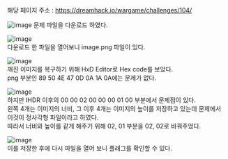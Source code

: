 해당 페이지 주소 : https://dreamhack.io/wargame/challenges/104/  

![image](https://user-images.githubusercontent.com/120306359/219958576-1e76c56f-44aa-4a0a-8eeb-75848b80c33f.png)
문제 파일을 다운로드 하였다.  

![image](https://user-images.githubusercontent.com/120306359/219962050-55b1864c-1051-4ec8-beb5-d23c81188ba4.png)  
다운로드 한 파일을 열어보니 image.png 파일이 있다.  

![image](https://user-images.githubusercontent.com/120306359/219961930-91d3c6cb-90f0-4bbb-8644-9afda80517ed.png)  
깨진 이미지를 복구하기 위해 HxD Editor로 Hex code를 보았다.  
png 부분인 89 50 4E 47 0D 0A 1A 0A에는 문제가 없다.  

![image](https://user-images.githubusercontent.com/120306359/219963103-40f52603-08d0-4266-b4a0-07f114464b1b.png)  
하지만 IHDR 이후의 00 00 02 00 00 00 01 00 부분에서 문제점이 있다.  
왼쪽 4개는 이미지의 너비, 그 이후 4개는 이미지의 높이를 저장하고 있는데 문제에서 이것이 정사각형 파일이라고 하였다.  
따라서 너비와 높이를 같게 해주기 위해 02, 01 부분을 02, 02로 바꿔주었다.  

![image](https://user-images.githubusercontent.com/120306359/219963145-a0e25af5-a086-45cf-9f01-b2abee3f8c8b.png)  
이를 저장한 후에 다시 파일을 열어 보니 플래그를 확인할 수 있다.
